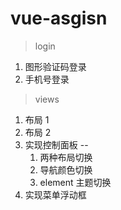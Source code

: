 # vue-asgisn

> login
1. 图形验证码登录
2. 手机号登录

> views
1. 布局 1 
2. 布局 2
3. 实现控制面板 -- 
    1. 两种布局切换
    2. 导航颜色切换
    3. element 主题切换
4. 实现菜单浮动框